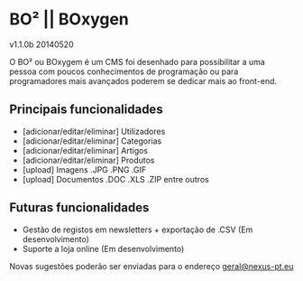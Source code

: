 BO² || BOxygen
===
v1.1.0b 20140520

O BO² ou BOxygem é um CMS foi desenhado para possibilitar a uma pessoa com poucos conhecimentos de programação ou para programadores mais avançados poderem se dedicar mais ao front-end.

## Principais funcionalidades

* [adicionar/editar/eliminar] Utilizadores
* [adicionar/editar/eliminar] Categorias
* [adicionar/editar/eliminar] Artigos
* [adicionar/editar/eliminar] Produtos
* [upload] Imagens .JPG .PNG .GIF
* [upload] Documentos .DOC .XLS .ZIP entre outros

## Futuras funcionalidades

* Gestão de registos em newsletters + exportação de .CSV (Em desenvolvimento)
* Suporte a loja online (Em desenvolvimento)

Novas sugestões poderão ser enviadas para o endereço [geral@nexus-pt.eu](mailto:geral@nexus-pt.eu)
